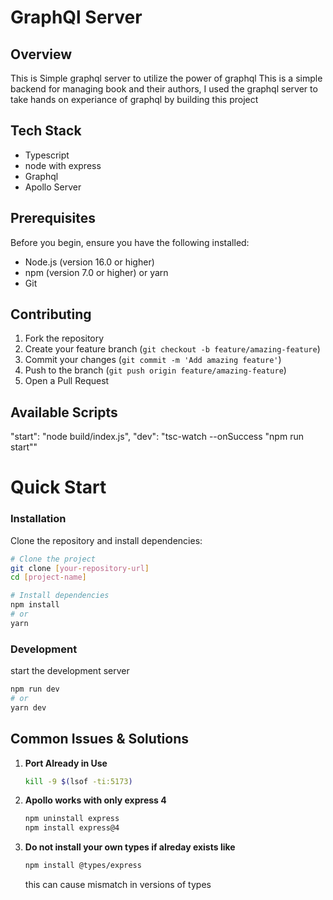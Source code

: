 # GraphQl Server

## Overview

This is Simple graphql server to utilize the power of graphql
This is a simple backend for managing book and their authors, I used the graphql server to take hands on experiance of graphql by building this project

## Tech Stack

- Typescript
- node with express
- Graphql
- Apollo Server

## Prerequisites

Before you begin, ensure you have the following installed:

- Node.js (version 16.0 or higher)
- npm (version 7.0 or higher) or yarn
- Git

## Contributing

1. Fork the repository
2. Create your feature branch (`git checkout -b feature/amazing-feature`)
3. Commit your changes (`git commit -m 'Add amazing feature'`)
4. Push to the branch (`git push origin feature/amazing-feature`)
5. Open a Pull Request

## Available Scripts

"start": "node build/index.js",
"dev": "tsc-watch --onSuccess \"npm run start\""

# Quick Start

### Installation

Clone the repository and install dependencies:

```bash
# Clone the project
git clone [your-repository-url]
cd [project-name]

# Install dependencies
npm install
# or
yarn
```

### Development

start the development server

```bash
npm run dev
# or
yarn dev
```

## Common Issues & Solutions

1. **Port Already in Use**
   ```bash
   kill -9 $(lsof -ti:5173)
   ```
2. **Apollo works with only express 4**

   ```bash
   npm uninstall express
   npm install express@4
   ```

3. **Do not install your own types if alreday exists like**
   ```bash
   npm install @types/express
   ```
   this can cause mismatch in versions of types
